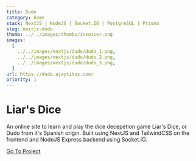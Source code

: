 ```yaml
---
title: Dudo
category: home
stack: NextJS | NodeJS | Socket.IO | PostgreSQL | Prisma
slug: nextjs-dudo
thumb: ../../images/thumbs/invoicer.png
images:
  [
    ../../images/nextjs/dudo/dudo_1.png,
    ../../images/nextjs/dudo/dudo_2.png,
    ../../images/nextjs/dudo/dudo_3.png,
  ]
url: https://dudo.ajaytitus.com/
priority: 1
---
```


# Liar's Dice

An online site to learn and play the dice decepetion game Liar's Dice, or Dudo from it's Spanish origin. Built using NextJS and TailwindCSS on the frontend and NodeJS Express backend using Socket.IO.

[Go To Project](https://dudo.pages.dev)
